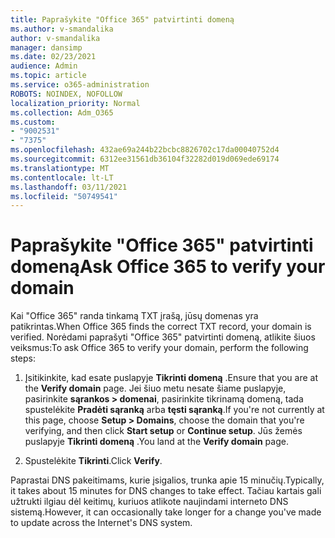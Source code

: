 ```yaml
---
title: Paprašykite "Office 365" patvirtinti domeną
ms.author: v-smandalika
author: v-smandalika
manager: dansimp
ms.date: 02/23/2021
audience: Admin
ms.topic: article
ms.service: o365-administration
ROBOTS: NOINDEX, NOFOLLOW
localization_priority: Normal
ms.collection: Adm_O365
ms.custom:
- "9002531"
- "7375"
ms.openlocfilehash: 432ae69a244b22bcbc8826702c17da00040752d4
ms.sourcegitcommit: 6312ee31561db36104f32282d019d069ede69174
ms.translationtype: MT
ms.contentlocale: lt-LT
ms.lasthandoff: 03/11/2021
ms.locfileid: "50749541"
---
```

# <a name="ask-office-365-to-verify-your-domain"></a><span data-ttu-id="d9a0b-102">Paprašykite "Office 365" patvirtinti domeną</span><span class="sxs-lookup"><span data-stu-id="d9a0b-102">Ask Office 365 to verify your domain</span></span>

<span data-ttu-id="d9a0b-103">Kai "Office 365" randa tinkamą TXT įrašą, jūsų domenas yra patikrintas.</span><span class="sxs-lookup"><span data-stu-id="d9a0b-103">When Office 365 finds the correct TXT record, your domain is verified.</span></span> <span data-ttu-id="d9a0b-104">Norėdami paprašyti "Office 365" patvirtinti domeną, atlikite šiuos veiksmus:</span><span class="sxs-lookup"><span data-stu-id="d9a0b-104">To ask Office 365 to verify your domain, perform the following steps:</span></span>

1. <span data-ttu-id="d9a0b-105">Įsitikinkite, kad esate puslapyje **Tikrinti domeną** .</span><span class="sxs-lookup"><span data-stu-id="d9a0b-105">Ensure that you are at the **Verify domain** page.</span></span> <span data-ttu-id="d9a0b-106">Jei šiuo metu nesate šiame puslapyje, pasirinkite **sąrankos > domenai**, pasirinkite tikrinamą domeną, tada spustelėkite **Pradėti sąranką** arba **tęsti sąranką**.</span><span class="sxs-lookup"><span data-stu-id="d9a0b-106">If you're not currently at this page, choose **Setup > Domains**, choose the domain that you're verifying, and then click **Start setup** or **Continue setup**.</span></span> <span data-ttu-id="d9a0b-107">Jūs žemės puslapyje **Tikrinti domeną** .</span><span class="sxs-lookup"><span data-stu-id="d9a0b-107">You land at the **Verify domain** page.</span></span>

2. <span data-ttu-id="d9a0b-108">Spustelėkite **Tikrinti**.</span><span class="sxs-lookup"><span data-stu-id="d9a0b-108">Click **Verify**.</span></span>

<span data-ttu-id="d9a0b-109">Paprastai DNS pakeitimams, kurie įsigalios, trunka apie 15 minučių.</span><span class="sxs-lookup"><span data-stu-id="d9a0b-109">Typically, it takes about 15 minutes for DNS changes to take effect.</span></span> <span data-ttu-id="d9a0b-110">Tačiau kartais gali užtrukti ilgiau dėl keitimų, kuriuos atlikote naujindami interneto DNS sistemą.</span><span class="sxs-lookup"><span data-stu-id="d9a0b-110">However, it can occasionally take longer for a change you've made to update across the Internet's DNS system.</span></span>

